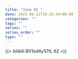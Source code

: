 ```yaml
---
title: "June 02 "
date: 2025-09-21T19:25:54+08:00
categories: ""
tags: ""
series: ""
series_order: ""
type: ""
---
```



{{< bilibili BV1od4y1i7tL 62 >}}

